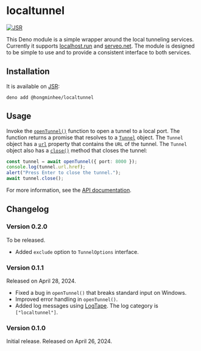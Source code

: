 <!-- deno-fmt-ignore-file -->

localtunnel
===========

[![JSR][JSR badge]][JSR]

This Deno module is a simple wrapper around the local tunneling services.
Currently it supports [localhost.run] and [serveo.net].  The module is designed
to be simple to use and to provide a consistent interface to both services.

[JSR]: https://jsr.io/@hongminhee/localtunnel
[JSR badge]: https://jsr.io/badges/@hongminhee/localtunnel
[localhost.run]: https://localhost.run/
[serveo.net]: https://serveo.net/


Installation
------------

It is available on [JSR]:

~~~~ console
deno add @hongminhee/localtunnel
~~~~


Usage
-----

Invoke the [`openTunnel()`] function to open a tunnel to a local port.
The function returns a promise that resolves to a [`Tunnel`] object.
The `Tunnel` object has a [`url`] property that contains the `URL` of the tunnel.
The `Tunnel` object also has a [`close()`] method that closes the tunnel:

~~~~ typescript
const tunnel = await openTunnel({ port: 8000 });
console.log(tunnel.url.href);
alert("Press Enter to close the tunnel.");
await tunnel.close();
~~~~

For more information, see the [API documentation][JSR].

[`openTunnel()`]: https://jsr.io/@hongminhee/localtunnel/doc/~/openTunnel
[`Tunnel`]: https://jsr.io/@hongminhee/localtunnel/doc/~/Tunnel
[`url`]: https://jsr.io/@hongminhee/localtunnel/doc/~/Tunnel.url
[`close()`]: https://jsr.io/@hongminhee/localtunnel/doc/~/Tunnel.close


Changelog
---------

### Version 0.2.0

To be released.

 -  Added `exclude` option to `TunnelOptions` interface.

### Version 0.1.1

Released on April 28, 2024.

 -  Fixed a bug in `openTunnel()` that breaks standard input on Windows.
 -  Improved error handling in `openTunnel()`.
 -  Added log messages using [LogTape].  The log category is `["localtunnel"]`.

[LogTape]: https://github.com/dahlia/logtape

### Version 0.1.0

Initial release.  Released on April 26, 2024.
